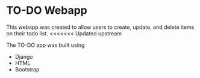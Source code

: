 # TO-DO Webapp
This webapp was created to allow users to create, update, and delete items on their todo list.
<<<<<<< Updated upstream

The TO-DO app was built using
- Django
- HTML
- Bootstrap
